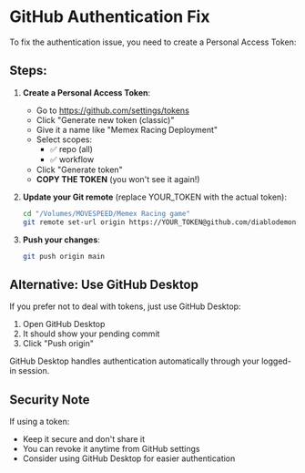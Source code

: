 # GitHub Authentication Fix

To fix the authentication issue, you need to create a Personal Access Token:

## Steps:

1. **Create a Personal Access Token**:
   - Go to https://github.com/settings/tokens
   - Click "Generate new token (classic)"
   - Give it a name like "Memex Racing Deployment"
   - Select scopes:
     - ✅ repo (all)
     - ✅ workflow
   - Click "Generate token"
   - **COPY THE TOKEN** (you won't see it again!)

2. **Update your Git remote** (replace YOUR_TOKEN with the actual token):
   ```bash
   cd "/Volumes/MOVESPEED/Memex Racing game"
   git remote set-url origin https://YOUR_TOKEN@github.com/diablodemon666/memex-racinggame.git
   ```

3. **Push your changes**:
   ```bash
   git push origin main
   ```

## Alternative: Use GitHub Desktop

If you prefer not to deal with tokens, just use GitHub Desktop:
1. Open GitHub Desktop
2. It should show your pending commit
3. Click "Push origin"

GitHub Desktop handles authentication automatically through your logged-in session.

## Security Note

If using a token:
- Keep it secure and don't share it
- You can revoke it anytime from GitHub settings
- Consider using GitHub Desktop for easier authentication